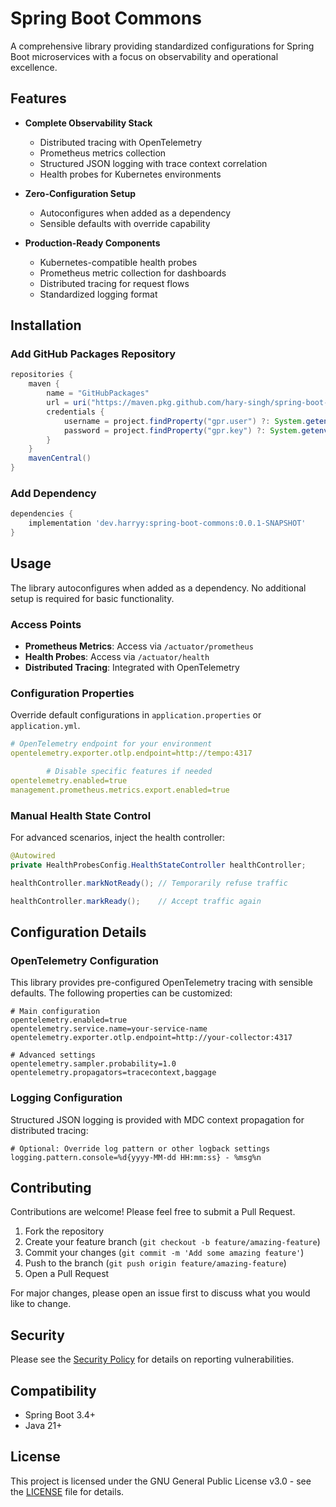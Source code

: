 # Spring Boot Commons

A comprehensive library providing standardized configurations for Spring Boot microservices with a focus on
observability and operational excellence.

## Features

- **Complete Observability Stack**
    - Distributed tracing with OpenTelemetry
    - Prometheus metrics collection
    - Structured JSON logging with trace context correlation
    - Health probes for Kubernetes environments

- **Zero-Configuration Setup**
    - Autoconfigures when added as a dependency
    - Sensible defaults with override capability

- **Production-Ready Components**
    - Kubernetes-compatible health probes
    - Prometheus metric collection for dashboards
    - Distributed tracing for request flows
    - Standardized logging format

## Installation

### Add GitHub Packages Repository

```groovy
repositories {
    maven {
        name = "GitHubPackages"
        url = uri("https://maven.pkg.github.com/hary-singh/spring-boot-commons")
        credentials {
            username = project.findProperty("gpr.user") ?: System.getenv("GITHUB_USERNAME")
            password = project.findProperty("gpr.key") ?: System.getenv("GITHUB_TOKEN")
        }
    }
    mavenCentral()
}
```

### Add Dependency

```groovy
dependencies {
    implementation 'dev.harryy:spring-boot-commons:0.0.1-SNAPSHOT'
}
```

## Usage

The library autoconfigures when added as a dependency. No additional setup is required for basic functionality.

### Access Points

- **Prometheus Metrics**: Access via `/actuator/prometheus`
- **Health Probes**: Access via `/actuator/health`
- **Distributed Tracing**: Integrated with OpenTelemetry

### Configuration Properties

Override default configurations in `application.properties` or `application.yml`.

```yaml
# OpenTelemetry endpoint for your environment
opentelemetry.exporter.otlp.endpoint=http://tempo:4317

        # Disable specific features if needed
opentelemetry.enabled=true
management.prometheus.metrics.export.enabled=true
```

### Manual Health State Control

For advanced scenarios, inject the health controller:

```java
@Autowired
private HealthProbesConfig.HealthStateController healthController;

healthController.markNotReady(); // Temporarily refuse traffic

healthController.markReady();    // Accept traffic again
```

## Configuration Details

### OpenTelemetry Configuration

This library provides pre-configured OpenTelemetry tracing with sensible defaults. The following properties can be
customized:

```properties
# Main configuration
opentelemetry.enabled=true
opentelemetry.service.name=your-service-name
opentelemetry.exporter.otlp.endpoint=http://your-collector:4317

# Advanced settings
opentelemetry.sampler.probability=1.0
opentelemetry.propagators=tracecontext,baggage
```

### Logging Configuration

Structured JSON logging is provided with MDC context propagation for distributed tracing:

```properties
# Optional: Override log pattern or other logback settings
logging.pattern.console=%d{yyyy-MM-dd HH:mm:ss} - %msg%n
```

## Contributing

Contributions are welcome! Please feel free to submit a Pull Request.

1. Fork the repository
2. Create your feature branch (`git checkout -b feature/amazing-feature`)
3. Commit your changes (`git commit -m 'Add some amazing feature'`)
4. Push to the branch (`git push origin feature/amazing-feature`)
5. Open a Pull Request

For major changes, please open an issue first to discuss what you would like to change.

## Security

Please see the [Security Policy](SECURITY.md) for details on reporting vulnerabilities.

## Compatibility

- Spring Boot 3.4+
- Java 21+

## License

This project is licensed under the GNU General Public License v3.0 - see the [LICENSE](LICENSE) file for details.

